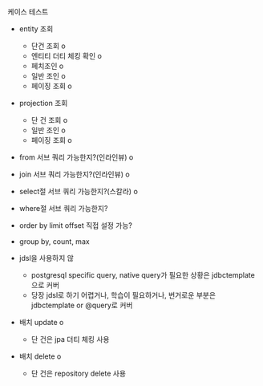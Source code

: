 
케이스 테스트

- entity 조회
	- 단건 조회 o
	- 엔티티 더티 체킹 확인 o
	- 페치조인 o 
	- 일반 조인 o
	- 페이징 조회 o

- projection 조회
	- 단 건 조회 o
	- 일반 조인 o
	- 페이징 조회 o

- from 서브 쿼리 가능한지?(인라인뷰) o
- join 서브 쿼리 가능한지?(인라인뷰) o
- select절 서브 쿼리 가능한지?(스칼라) o
- where절 서브 쿼리 가능한지?
- order by limit offset 직접 설정 가능?
- group by, count, max

- jdsl을 사용하지 않
	- postgresql specific query, native query가 필요한 상황은 jdbctemplate으로 커버
	- 당장 jdsl로 하기 어렵거나, 학습이 필요하거나, 번거로운 부분은 jdbctemplate or @query로 커버
- 배치 update o
	- 단 건은 jpa 더티 체킹 사용
- 배치 delete o
	- 단 건은 repository delete 사용